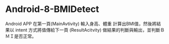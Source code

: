 # Android-8-BMIDetect
Android APP 在第一頁(MainAvtivity) 輸入身高、體重 計算出BMI值，然後將結果以 intent 方式將值傳給下一頁 (ResultAcitvity) 做結果的判斷與輸出，並判斷ＢＭＩ是否正常。
